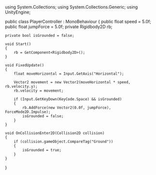 
using System.Collections;
using System.Collections.Generic;
using UnityEngine;

public class PlayerController : MonoBehaviour
{
    public float speed = 5.0f;
    public float jumpForce = 5.0f;
    private Rigidbody2D rb;

    private bool isGrounded = false;

    void Start()
    {
        rb = GetComponent<Rigidbody2D>();
    }

    void FixedUpdate()
    {
        float moveHorizontal = Input.GetAxis("Horizontal");

        Vector2 movement = new Vector2(moveHorizontal * speed, rb.velocity.y);
        rb.velocity = movement;

        if (Input.GetKeyDown(KeyCode.Space) && isGrounded)
        {
            rb.AddForce(new Vector2(0.0f, jumpForce), ForceMode2D.Impulse);
            isGrounded = false;
        }
    }

    void OnCollisionEnter2D(Collision2D collision)
    {
        if (collision.gameObject.CompareTag("Ground"))
        {
            isGrounded = true;
        }
    }
}
